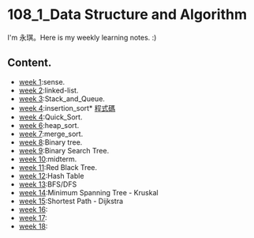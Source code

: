 # 108_1_Data Structure and Algorithm
I'm 永琪。Here is my weekly learning notes. :)
  
## Content. 
- [week 1](https://github.com/hello02923/lai/tree/master/content/week1#week-1):sense. 
- [week 2](https://github.com/hello02923/lai/tree/master/content/week2#week-2):linked-list. 
- [week 3](https://github.com/hello02923/lai/tree/master/content/week3):Stack_and_Queue. 
- [week 4](https://github.com/hello02923/lai/tree/master/content/week4#week-4):insertion_sort*   [程式碼](practice/insertionSortList.py)
- [week 4](https://github.com/hello02923/lai/tree/master/content/week4#week-4):Quick_Sort. 
- [week 6](https://github.com/hello02923/lai/tree/master/content/week6#week6):heap_sort. 
- [week 7](https://github.com/hello02923/lai/tree/master/content/week6#week6):merge_sort.
- [week 8](https://github.com/hello02923/lai/tree/master/content/week4#week-7):Binary tree. 
- [week 9](https://github.com/hello02923/lai/tree/master/content/week9):Binary Search Tree. 
- [week 10]():midterm. 
- [week 11]():Red Black Tree. 
- [week 12]():Hash Table
- [week 13]():BFS/DFS
- [week 14]():Minimum Spanning Tree - Kruskal
- [week 15]():Shortest Path - Dijkstra
- [week 16]():
- [week 17]():
- [week 18]():
